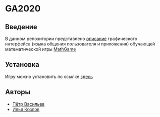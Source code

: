 ﻿# GA2020## ВведениеВ данном репозитории представлено [описание](https://github.com/ik6cgsg/GA2020/blob/NLSL/UISpec.md) графического интерфейса (языка общения пользователя и приложения) обучающей математической игры [MathGame](https://github.com/ik6cgsg/MathGame)## УстановкаИгру можно установить по ссылке [здесь](https://github.com/ik6cgsg/MathGame/releases)## Авторы- [Пётр Васильев](https://github.com/pv6)- [Илья Козлов](https://github.com/ik6cgsg) 